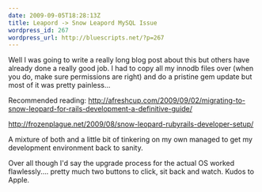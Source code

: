 ```yaml
---
date: 2009-09-05T18:28:13Z
title: Leapord -> Snow Leapord MySQL Issue
wordpress_id: 267
wordpress_url: http://bluescripts.net/?p=267
---
```


Well I was going to write a really long blog post about this but others have already done a really good job. I had to copy all my innodb files over (when you do, make sure permissions are right) and do a pristine gem update but most of it was pretty painless...

Recommended reading:
<a href="http://afreshcup.com/2009/09/02/migrating-to-snow-leopard-for-rails-development-a-definitive-guide/"> http://afreshcup.com/2009/09/02/migrating-to-snow-leopard-for-rails-development-a-definitive-guide/</a>

<a href="http://frozenplague.net/2009/08/snow-leopard-rubyrails-developer-setup/">http://frozenplague.net/2009/08/snow-leopard-rubyrails-developer-setup/</a>

A mixture of both and a little bit of tinkering on my own managed to get my development environment back to sanity.

Over all though I'd say the upgrade process for the actual OS worked flawlessly.... pretty much two buttons to click, sit back and watch. Kudos to Apple.
